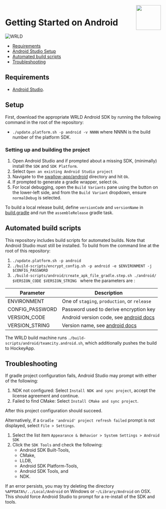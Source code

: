 <a href="http://www.wrld3d.com/">
    <img src="http://cdn2.eegeo.com/wp-content/uploads/2017/04/WRLD_Blue.png" align="right" height="80px" />
</a>

# Getting Started on Android

![WRLD](http://cdn2.eegeo.com/wp-content/uploads/2017/04/screenselection01.png)


* [Requirements](#requirements)
* [Android Studio Setup](#setup)
* [Automated build scripts](#automated-build-scripts)
* [Troubleshooting](#troubleshooting)

## Requirements

- [Android Studio](https://developer.android.com/studio/index.html).

## Setup

First, download the appropriate WRLD Android SDK by running the following command in the root of the repository:

*   `./update.platform.sh -p android -v NNNN` where NNNN is the build number of the platform SDK.

### Setting up and building the project

1. Open Android Studio and if prompted about a missing SDK, (minimally) install the `SDK` and `SDK Platform`.
2. Select `Open an existing Android Studio project`
3. Navigate to the [swallow-app/android](https://github.com/wrld3d/swallow-app/tree/master/android) directory and hit `Ok`.
4. If prompted to generate a gradle wrapper, select `Ok`.
5. For local debugging, open the `Build Variants` pane using the button on the lower-left side, and from the `Build Variant` dropdown, ensure `normalDebug` is selected.

To build a local release build, define `versionCode` and `versionName` in [build.gradle](https://github.com/wrld3d/swallow-app/blob/master/android/build.gradle#L46) and run the `assembleRelease` gradle task. 

## Automated build scripts

This repository includes build scripts for automated builds.  Note that Android Studio must still be installed.
To build from the command line at the root of this repository:
1. `./update.platform.sh -p android`
2. `./build-scripts/encrypt_config.sh -p android -e $ENVIRONMENT -j $CONFIG_PASSWORD` 
3. `./build-scripts/android/create_apk_file_gradle.step.sh ./android/ $VERSION_CODE $VERSION_STRING `
where the parameters are :

Parameter | Description
----------|------------
ENVIRONMENT | One of `staging`, `production`, or `release` 
CONFIG_PASSWORD | Password used to derive encryption key
VERSION_CODE | Android version code, see [android docs](https://developer.android.com/studio/publish/versioning)
VERSION_STRING | Version name, see [android docs](https://developer.android.com/studio/publish/versioning)

The WRLD build machine runs `./build-scripts/android/teamcity.android.sh`, which additionally pushes the build to HockeyApp.


## Troubleshooting

If gradle project configuration fails, Android Studio may prompt with either of the following:

1. NDK not configured: Select `Install NDK and sync project`, accept the license agreement and continue.
2. Failed to find CMake: Select `Install CMake and sync project`.

After this project configuration should succeed.

Alternatively, if a `Gradle 'android' project refresh failed` prompt is not displayed, select `File > Settings`.

1. Select the list item `Appearance & Behavior > System Settings > Android SDK`
2. Click the `SDK Tools` and check the following:
    * Android SDK Built-Tools,
    * CMake,
    * LLDB,
    * Android SDK Platform-Tools,
    * Android SDK Tools, and
    * NDK.

If an error persists, you may try deleting the directory `%APPDATA%/../Local/Android` on Windows or `~/Library/Android` on OSX.  This should force Android Studio to prompt for a re-install of the SDK and tools.

